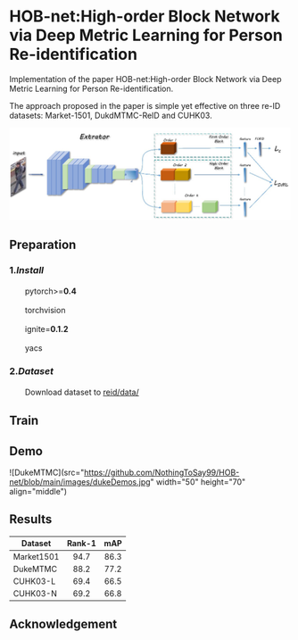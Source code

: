 # HOB-net:High-order Block Network via Deep Metric Learning for Person Re-identification  

Implementation of the paper HOB-net:High-order Block Network via Deep Metric Learning for Person Re-identification.  
  
The approach proposed in the paper is simple yet effective on three re-ID datasets: Market-1501, DukdMTMC-ReID and CUHK03.  

![Alt text](https://github.com/NothingToSay99/HOB-net/blob/main/images/p2.png)

## Preparation

### 1.***Install***

　　pytorch>=**0.4** 

　　torchvision  

　　ignite=**0.1.2** 

　　yacs  

### 2.***Dataset***  

　　Download dataset to [reid/data/](https://github.com/NothingToSay99/HOB-net/tree/main/reid/data)

## Train  

## Demo

![DukeMTMC](src="https://github.com/NothingToSay99/HOB-net/blob/main/images/dukeDemos.jpg" width="50" height="70" align="middle")

## Results

| Dataset | Rank-1 | mAP |
| -- | :--: |:--:| 
| Market1501 | 94.7 | 86.3 |
| DukeMTMC | 88.2 | 77.2 |
| CUHK03-L | 69.4 | 66.5 |
| CUHK03-N | 69.2 | 66.8 |

## Acknowledgement
